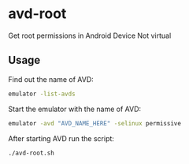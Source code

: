 # avd-root

Get root permissions in Android Device
Not virtual


## Usage

Find out the name of AVD:

```sh
emulator -list-avds
```

Start the emulator with the name of AVD:


```sh
emulator -avd "AVD_NAME_HERE" -selinux permissive
```

After starting AVD run the script:

```sh
./avd-root.sh
```
